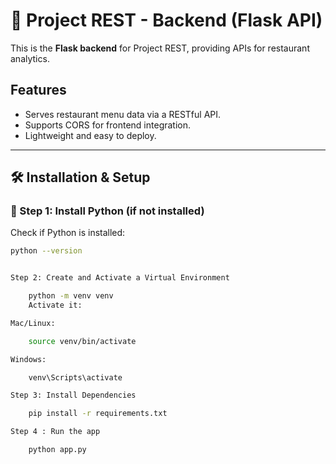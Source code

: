 # 🚀 Project REST - Backend (Flask API)

This is the **Flask backend** for Project REST, providing APIs for restaurant analytics.

## Features
- Serves restaurant menu data via a RESTful API.
- Supports CORS for frontend integration.
- Lightweight and easy to deploy.

---

## **🛠 Installation & Setup**
### **🔹 Step 1: Install Python (if not installed)**
Check if Python is installed:
```bash
python --version


Step 2: Create and Activate a Virtual Environment

    python -m venv venv
    Activate it:

Mac/Linux:

    source venv/bin/activate

Windows:

    venv\Scripts\activate

Step 3: Install Dependencies

    pip install -r requirements.txt

Step 4 : Run the app

    python app.py